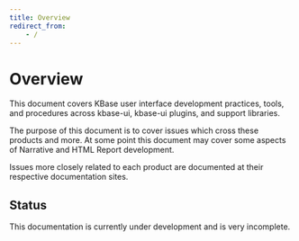 ```yaml
---
title: Overview
redirect_from:
    - /
---
```


# Overview

This document covers KBase user interface development practices, tools, and procedures across kbase-ui, kbase-ui plugins, and support libraries.

The purpose of this document is to cover issues which cross these products and more. At some point this document may cover some aspects of Narrative and HTML Report development.

Issues more closely related to each product are documented at their respective documentation sites. 

## Status

This documentation is currently under development and is very incomplete.
